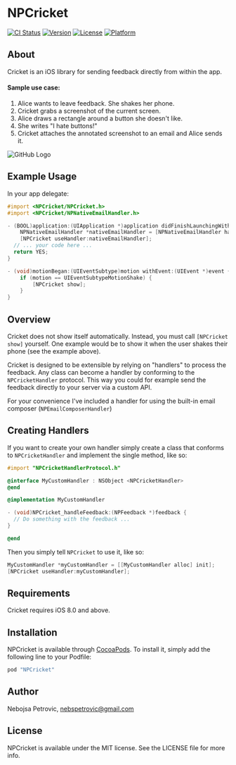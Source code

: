 # NPCricket

[![CI Status](http://img.shields.io/travis/nebspetrovic/NPCricket.svg?style=flat)](https://travis-ci.org/nebspetrovic/NPCricket)
[![Version](https://img.shields.io/cocoapods/v/NPCricket.svg?style=flat)](http://cocoapods.org/pods/NPCricket)
[![License](https://img.shields.io/cocoapods/l/NPCricket.svg?style=flat)](http://cocoapods.org/pods/NPCricket)
[![Platform](https://img.shields.io/cocoapods/p/NPCricket.svg?style=flat)](http://cocoapods.org/pods/NPCricket)

## About

Cricket is an iOS library for sending feedback directly from within the app. 

#### Sample use case:

1. Alice wants to leave feedback. She shakes her phone.
2. Cricket grabs a screenshot of the current screen.
3. Alice draws a rectangle around a button she doesn't like.
4. She writes "I hate buttons!"
5. Cricket attaches the annotated screenshot to an email and Alice sends it.

![GitHub Logo](/demo.gif)

## Example Usage

In your app delegate:
```objective-c
#import <NPCricket/NPCricket.h>
#import <NPCricket/NPNativeEmailHandler.h>

- (BOOL)application:(UIApplication *)application didFinishLaunchingWithOptions:(NSDictionary *)launchOptions {
    NPNativeEmailHandler *nativeEmailHandler = [NPNativeEmailHandler handlerWithToEmailAddress:@"feedback@yourdomain.com"];
    [NPCricket useHandler:nativeEmailHandler];
  // ... your code here ...
  return YES;
}

- (void)motionBegan:(UIEventSubtype)motion withEvent:(UIEvent *)event {
    if (motion == UIEventSubtypeMotionShake) {
        [NPCricket show];
    }
}
```

## Overview

Cricket does not show itself automatically. Instead, you must call `[NPCricket show]` yourself. One example would be to show it when the user shakes their phone (see the example above).

Cricket is designed to be extensible by relying on "handlers" to process the feedback. Any class can become a handler by conforming to the `NPCricketHandler` protocol. This way you could for example send the feedback directly to your server via a custom API.

For your convenience I've included a handler for using the built-in email composer (`NPEmailComposerHandler`)

## Creating Handlers

If you want to create your own handler simply create a class that conforms to `NPCricketHandler` and implement the single method, like so:

```objective-c
#import "NPCricketHandlerProtocol.h"

@interface MyCustomHandler : NSObject <NPCricketHandler>
@end

@implementation MyCustomHandler

- (void)NPCricket_handleFeedback:(NPFeedback *)feedback {
  // Do something with the feedback ...
}

@end
```

Then you simply tell `NPCricket` to use it, like so:
```objective-c
MyCustomHandler *myCustomHandler = [[MyCustomHandler alloc] init];
[NPCricket useHandler:myCustomHandler];
```

## Requirements

Cricket requires iOS 8.0 and above.

## Installation

NPCricket is available through [CocoaPods](http://cocoapods.org). To install
it, simply add the following line to your Podfile:

```ruby
pod "NPCricket"
```

## Author

Nebojsa Petrovic, nebspetrovic@gmail.com

## License

NPCricket is available under the MIT license. See the LICENSE file for more info.
